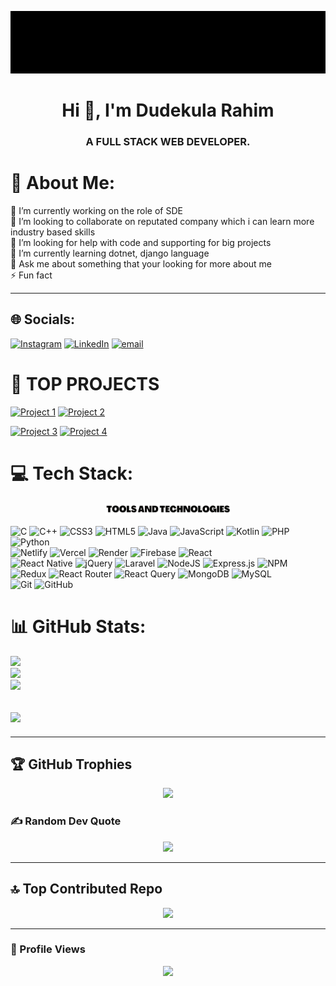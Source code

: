 <!-- Dark Mode Toggle -->


<p align="center">
  <svg width="100%" height="100">
    <rect width="100%" height="100%" fill="black"/>
  </svg>
</p>

<h1 align="center">Hi 👋, I'm Dudekula Rahim</h1>
<h3 align="center">A FULL STACK WEB DEVELOPER.</h3>

# 💫 About Me:
🔭 I’m currently working on the role of SDE<br>👯 I’m looking to collaborate on reputated company which i can learn more industry based skills<br>🤝 I’m looking for help with code and supporting for big projects<br>🌱 I’m currently learning dotnet, django language<br>💬 Ask me about something that your looking for more about me<br>⚡ Fun fact

---


## 🌐 Socials:
[![Instagram](https://img.shields.io/badge/Instagram-%23E4405F.svg?logo=Instagram&logoColor=white)](https://instagram.com/impriive_king) [![LinkedIn](https://img.shields.io/badge/LinkedIn-%230077B5.svg?logo=linkedin&logoColor=white)](https://linkedin.com/in/dudekula-rahim-a32429253/) [![email](https://img.shields.io/badge/Email-D14836?logo=gmail&logoColor=white)](mailto:rahim@gmail.com) 



# 📄 TOP PROJECTS
[![Project 1](https://img.shields.io/badge/Project1-blue?style=for-the-badge)](https://event-manager-calendar.onrender.com) [![Project 2](https://img.shields.io/badge/Project2-red?style=for-the-badge)](https://sample-restaurant-website.onrender.com/)

[![Project 3](https://img.shields.io/badge/Project3-black?style=for-the-badge)](https://qr-bar-code-generator.onrender.com/) [![Project 4](https://img.shields.io/badge/Project4-green?style=for-the-badge)](https://gpa-calculator-qk2d.onrender.com/)




# 💻 Tech Stack:

<div align="center">
  <img src="https://github.com/SaiAdithya3/SaiAdithya3/blob/main/tools.png" width="40%" />
</div>


![C](https://img.shields.io/badge/c-%2300599C.svg?style=for-the-badge&logo=c&logoColor=white) ![C++](https://img.shields.io/badge/c++-%2300599C.svg?style=for-the-badge&logo=c%2B%2B&logoColor=white) ![CSS3](https://img.shields.io/badge/css3-%231572B6.svg?style=for-the-badge&logo=css3&logoColor=white) ![HTML5](https://img.shields.io/badge/html5-%23E34F26.svg?style=for-the-badge&logo=html5&logoColor=white) ![Java](https://img.shields.io/badge/java-%23ED8B00.svg?style=for-the-badge&logo=openjdk&logoColor=white) ![JavaScript](https://img.shields.io/badge/javascript-%23323330.svg?style=for-the-badge&logo=javascript&logoColor=%23F7DF1E) ![Kotlin](https://img.shields.io/badge/kotlin-%237F52FF.svg?style=for-the-badge&logo=kotlin&logoColor=white) ![PHP](https://img.shields.io/badge/php-%23777BB4.svg?style=for-the-badge&logo=php&logoColor=white) ![Python](https://img.shields.io/badge/python-3670A0?style=for-the-badge&logo=python&logoColor=ffdd54)
<br>
![Netlify](https://img.shields.io/badge/netlify-%23000000.svg?style=for-the-badge&logo=netlify&logoColor=#00C7B7) ![Vercel](https://img.shields.io/badge/vercel-%23000000.svg?style=for-the-badge&logo=vercel&logoColor=white) ![Render](https://img.shields.io/badge/Render-%46E3B7.svg?style=for-the-badge&logo=render&logoColor=white) ![Firebase](https://img.shields.io/badge/firebase-%23039BE5.svg?style=for-the-badge&logo=firebase) ![React](https://img.shields.io/badge/react-%2320232a.svg?style=for-the-badge&logo=react&logoColor=%2361DAFB) 
<br>
![React Native](https://img.shields.io/badge/react_native-%2320232a.svg?style=for-the-badge&logo=react&logoColor=%2361DAFB) ![jQuery](https://img.shields.io/badge/jquery-%230769AD.svg?style=for-the-badge&logo=jquery&logoColor=white) ![Laravel](https://img.shields.io/badge/laravel-%23FF2D20.svg?style=for-the-badge&logo=laravel&logoColor=white) ![NodeJS](https://img.shields.io/badge/node.js-6DA55F?style=for-the-badge&logo=node.js&logoColor=white) ![Express.js](https://img.shields.io/badge/express.js-%23404d59.svg?style=for-the-badge&logo=express&logoColor=%2361DAFB) ![NPM](https://img.shields.io/badge/NPM-%23CB3837.svg?style=for-the-badge&logo=npm&logoColor=white) ![Redux](https://img.shields.io/badge/redux-%23593d88.svg?style=for-the-badge&logo=redux&logoColor=white) ![React Router](https://img.shields.io/badge/React_Router-CA4245?style=for-the-badge&logo=react-router&logoColor=white) ![React Query](https://img.shields.io/badge/-React%20Query-FF4154?style=for-the-badge&logo=react%20query&logoColor=white) ![MongoDB](https://img.shields.io/badge/MongoDB-%234ea94b.svg?style=for-the-badge&logo=mongodb&logoColor=white) ![MySQL](https://img.shields.io/badge/mysql-4479A1.svg?style=for-the-badge&logo=mysql&logoColor=white) 
<br>
![Git](https://img.shields.io/badge/git-%23F05033.svg?style=for-the-badge&logo=git&logoColor=white) ![GitHub](https://img.shields.io/badge/github-%23121011.svg?style=for-the-badge&logo=github&logoColor=white)
# 📊 GitHub Stats:
![](https://github-readme-stats.vercel.app/api?username=DUDEKULARAHIM&theme=dark&hide_border=false&include_all_commits=false&count_private=false)<br/>
![](https://github-readme-streak-stats.herokuapp.com/?user=DUDEKULARAHIM&theme=dark&hide_border=false)<br/>
![](https://github-readme-stats.vercel.app/api/top-langs/?username=DUDEKULARAHIM&theme=dark&hide_border=false&include_all_commits=false&count_private=false&layout=compact)

![](https://nirzak-streak-stats.vercel.app/?user=DUDEKULARAHIM&theme=dark&hide_border=false)<br/>
---






---

## 🏆 GitHub Trophies
<div align="center">
  <img src="https://github-profile-trophy.vercel.app/?username=DUDEKULARAHIM&theme=vue-dark&no-frame=false&no-bg=true&margin-w=4" />
</div>

### ✍️ Random Dev Quote
<div align="center">
  <img src="https://quotes-github-readme.vercel.app/api?type=horizontal&theme=merko" />
</div>

---

## 🔝 Top Contributed Repo
<div align="center">
  <img src="https://github-contributor-stats.vercel.app/api?username=DUDEKULARAHIM&limit=5&theme=vue-dark&combine_all_yearly_contributions=true" />
</div>

---

### 👀 Profile Views
<p align="center"> 
<img src="https://profile-counter.glitch.me/DUDEKULARAHIM/count.svg" />
</p>

